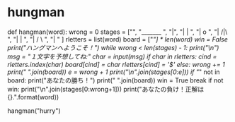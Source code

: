 # hungman

def hangman(word):
    wrong = 0
    stages = ["",
              "_______       ",
              "|",
              "|      |      ",
              "|      o      ",
              "|     /|\     ",
              "|      |      ",
              "|     / \     ",
              "|             "
              ]
    rletters = list(word)
    board = ["_"] * len(word)
    win = False
    print("ハングマンへようこそ！")
    while wrong < len(stages) - 1:
        print("\n")
        msg = "１文字を予想してね:"
        char = input(msg)
        if char in rletters:
            cind = rletters.index(char)
            board[cind] = char
            rletters[cind] = '$'
        else:
            wrong += 1
        print(" ".join(board))
        e = wrong + 1
        print("\n".join(stages[0:e]))
        if "_" not in board:
            print("あなたの勝ち！")
            print(" ".join(board))
            win = True
            break
    if not win:
        print("\n".join(stages[0:wrong+1]))
        print("あなたの負け！正解は {}.".format(word))

hangman("hurry")
                
